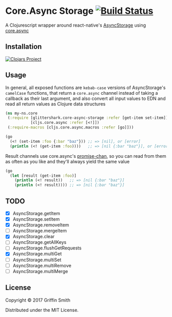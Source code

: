 # Core.Async Storage [![Build Status](https://travis-ci.org/glittershark/core-async-storage.svg?branch=master)](https://travis-ci.org/glittershark/core-async-storage)

A Clojurescript wrapper around react-native's [AsyncStorage][] using
[core.async][]

[AsyncStorage]: https://facebook.github.io/react-native/docs/asyncstorage.html#content
[core.async]: https://github.com/clojure/core.async

## Installation

[![Clojars Project](https://img.shields.io/clojars/v/core-async-storage.svg)](https://clojars.org/core-async-storage)

## Usage

In general, all exposed functions are `kebab-case` versions of AsyncStorage's
`camelCase` functions, that return a `core.async` channel instead of taking a
callback as their last argument, and also convert all input values to EDN and
read all return values as Clojure data structures

```clojure
(ns my-ns.core
 (:require [glittershark.core-async-storage :refer [get-item set-item]]
           [cljs.core.async :refer [<!]])
 (:require-macros [cljs.core.async.macros :refer [go]]))

(go
  (<! (set-item :foo {:bar "baz"})) ;; => [nil], or [error]
  (println (<! (get-item :foo))))   ;; => [nil {:bar "baz"}], or [error nil]
```

Result channels use core.async's [promise-chan][], so you can read from them as
often as you like and they'll always yield the same value

```clojure
(go
  (let [result (get-item :foo)]
    (println (<! result))   ;; => [nil {:bar "baz"}]
    (println (<! result)))) ;; => [nil {:bar "baz"}]
```

[promise-chan]: https://clojure.github.io/core.async/#clojure.core.async/promise-chan

## TODO

- [x] AsyncStorage.getItem
- [x] AsyncStorage.setItem
- [x] AsyncStorage.removeItem
- [ ] AsyncStorage.mergeItem
- [x] AsyncStorage.clear
- [ ] AsyncStorage.getAllKeys
- [ ] AsyncStorage.flushGetRequests
- [x] AsyncStorage.multiGet
- [ ] AsyncStorage.multiSet
- [ ] AsyncStorage.multiRemove
- [ ] AsyncStorage.multiMerge

## License

Copyright © 2017 Griffin Smith

Distributed under the MIT License.
